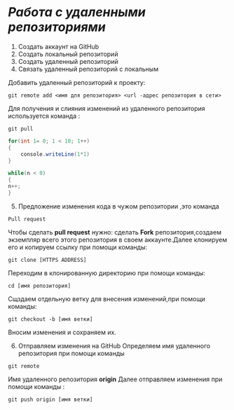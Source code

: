 # ***Работа с удаленными репозиториями***
1. Создать аккаунт на GitHub
2. Создать локальный репозиторий
3. Создать удаленный репозиторий
4. Связать удаленный репозиторий с локальным

Добавить удаленный репозиторий к проекту:
```
git remote add <имя для репозитория> <url -адрес репозитория в сети>
```
Для получения и слияния изменений из удаленного репозитория используется команда : 
```
git pull
```
```C#
for(int 1= 0; 1 < 10; 1++)
{
    console.writeLine(1*1)
}
```
```c#
while(n < 0)
{
n++;
}
```
5. Предложение изменения кода в чужом репозитории ,это команда 
```
Pull request
``````

Чтобы сделать **pull request** нужно:
сделать **Fork** репозитория,создаем экземпляр всего этого репозитория в своем аккаунте.Далее клонируем его и копируем ссылку при помощи команды:
```
git clone [HTTPS ADDRESS]
```
Переходим в клонированную директорию при помощи команды:
```
cd [имя репозитория]
```
Сщздаем отдельную ветку для внесения изменений,при помощи команды:
```
git checkout -b [имя ветки]
```
Вносим изменения и сохраняем их.

 6. Отправляем изменения на GitHub
 Определяем имя удаленного репозитория при помощи команды 
 ```
 git remote
 ```
 Имя удаленного репозитория **origin**
 Далее отправляем изменения при помощи команды :
 ```
 git push origin [имя ветки]
 ```
 
